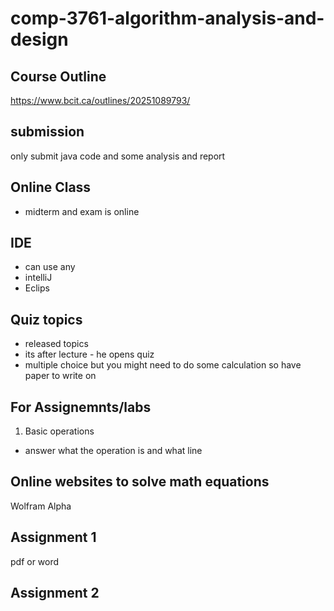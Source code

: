 # comp-3761-algorithm-analysis-and-design

## Course Outline
https://www.bcit.ca/outlines/20251089793/

## submission
only submit java code
and some analysis and report

## Online Class
- midterm and exam is online

## IDE
- can use any
- intelliJ
- Eclips

## Quiz topics
- released topics
- its after lecture - he opens quiz 
- multiple choice but you might need to do some calculation so have paper to write on

## For Assignemnts/labs
1. Basic operations
- answer what the operation is and what line

## Online websites to solve math equations
Wolfram Alpha

## Assignment 1
pdf or word

## Assignment 2